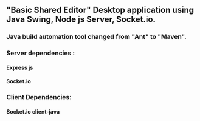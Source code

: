 <h2>"Basic Shared Editor" Desktop application using Java Swing, Node js Server, Socket.io.

<h3> Java build automation tool changed from "Ant" to "Maven".

<h3> Server dependencies :
<h4> Express js
<h4> Socket.io

<h3> Client Dependencies:
<h4> Socket.io client-java
